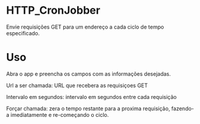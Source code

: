 # HTTP_CronJobber
Envie requisições GET para um endereço a cada ciclo de tempo especificado.

# Uso
Abra o app e preencha os campos com as informações desejadas.

Url a ser chamada: URL que recebera as requisiçoes GET

Intervalo em segundos: intervalo em segundos entre cada requisição



Forçar chamada: zera o tempo restante para a proxima requisição, fazendo-a imediatamente e re-começando o ciclo.
